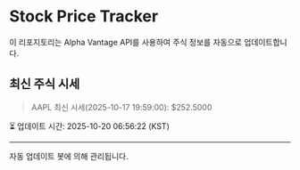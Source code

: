 
# Stock Price Tracker

이 리포지토리는 Alpha Vantage API를 사용하여 주식 정보를 자동으로 업데이트합니다.

## 최신 주식 시세
> AAPL 최신 시세(2025-10-17 19:59:00): $252.5000

⏳ 업데이트 시간: 2025-10-20 06:56:22 (KST)

---
자동 업데이트 봇에 의해 관리됩니다.
